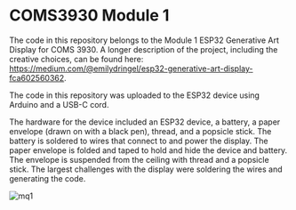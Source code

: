 # COMS3930 Module 1

The code in this repository belongs to the Module 1 ESP32 Generative Art Display for COMS 3930. A longer description of the project, including the creative choices, can be found here: https://medium.com/@emilydringel/esp32-generative-art-display-fca602560362. 

The code in this repository was uploaded to the ESP32 device using Arduino and a USB-C cord. 

The hardware for the device included an ESP32 device, a battery, a paper envelope (drawn on with a black pen), thread, and a popsicle stick. The battery is soldered to wires that connect to and power the display. The paper envelope is folded and taped to hold and hide the device and battery. The envelope is suspended from the ceiling with thread and a popsicle stick. The largest challenges with the display were soldering the wires and generating the code.


![mq1](https://user-images.githubusercontent.com/43360191/153905036-cb64e91e-986e-4553-bf48-627b47814391.jpg)
